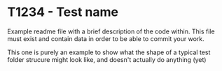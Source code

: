 # T1234 - Test name

Example readme file with a brief description of the code within. This file must exist and contain data in order to be able to commit your work.

This one is purely an example to show what the shape of a typical test folder strucure might look like, and doesn't actually do anything (yet)